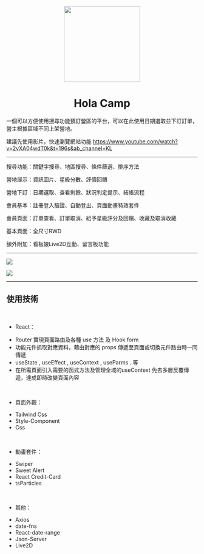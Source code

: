 <p align="center">
  <a href="https://petcity-booking.netlify.app/">
    <img width="200" src="https://i.imgur.com/oMaeaQf.png">
  </a>
</p>

<h1 align="center" style="font-weight: 700">Hola Camp</h1>

一個可以方便使用搜尋功能預訂營區的平台，可以在此使用日期選取並下訂訂單，營主根據區域不同上架營地。

建議先使用影片，快速瀏覽網站功能  <https://www.youtube.com/watch?v=2vXA04wdT0k&t=196s&ab_channel=KL>

----------------

搜尋功能：關鍵字搜尋、地區搜尋、條件篩選、排序方法

營地展示：資訊圖片、星級分數、評價回饋

營地下訂：日期選取、查看剩餘、狀況判定提示、結帳流程

會員基本：註冊登入驗證、自動登出、頁面動畫特效套件

會員頁面：訂單查看、訂單取消、給予星級評分及回饋、收藏及取消收藏

基本頁面：全尺寸RWD

額外附加：看板娘Live2D互動、留言板功能

----------------

<img src="https://i.imgur.com/q7tcqqt.png">



![](https://i.imgur.com/j3ZLR2C.png)


----------------


## 使用技術

<br>

* React：
- Router 實現頁面路由及各種 use 方法 及 Hook form
- 功能元件抓取對應資料，藉由對應的 props 傳遞至頁面或切換元件路由時一同傳遞
- useState , useEffect , useContext , useParms ..等
- 在所需頁面引入需要的函式方法及管理全域的useContext 免去多層反覆傳遞，達成即時改變頁面內容
  

<br>

* 頁面外觀：
- Tailwind Css
- Style-Component
- Css

<br>


* 動畫套件：
- Swiper
- Sweet Alert
- React Credit-Card
- tsParticles

<br>

* 其他：
- Axios
- date-fns
- React-date-range
- Json-Server
- Live2D
